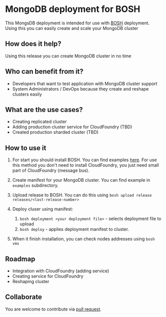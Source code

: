 # MongoDB deployment for BOSH

This MongsDB deployment is intended for use with
[BOSH](https://github.com/cloudfoundry/bosh) deployment. Using this
you can easily create and scale your MongoDB cluster

## How does it help?

Using this release you can create MongoDB cluster in no time

## Who can benefit from it?

- Developers that want to test application with MongoDB cluster
  support
- System Administrators / DevOps because they create and reshape
  clusters easily

## What are the use cases?

- Creating replicated cluster
- Adding production cluster service for CloudFoundry (TBD)
- Created production sharded cluster (TBD)

## How to use it

1. For start you should install BOSH. You can find examples
[here](http://docs.cloudfoundry.com/docs/running/deploying-cf/). For
use this method you don't need to install CloudFoundry, you just need
small part of CloudFoundry (message bus).

2. Create manifest for your MongoDB cluster. You can find example in
   `examples` subdirectory.

3. Upload release to BOSH. You can do this using `bosh upload release releases/<last-release-number>`

4. Deploy cluser using manifest:
    1. `bosh deployment <your deployment file>` - selects deployment file to upload
    2. `bosh deploy` - applies deployment manifest to cluster.

5. When it finish installation, you can check nodes addresses using
`bosh vms`

## Roadmap

- Integration with CloudFoundry (adding service)
- Creating service for CloudFoundry
- Reshaping cluster

## Collaborate

You are welcome to contribute via
[pull request](https://help.github.com/articles/using-pull-requests).

